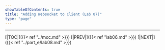```yaml
---
showTableOfContents: true
title: "Adding Websocket to Client (Lab 07)"
type: "page"
---
```







___
[|TOC|]({{< ref "../moc.md" >}})
[|PREV|]({{< ref "lab06.md" >}})
[|NEXT|]({{< ref "../part_e/lab08.md" >}})